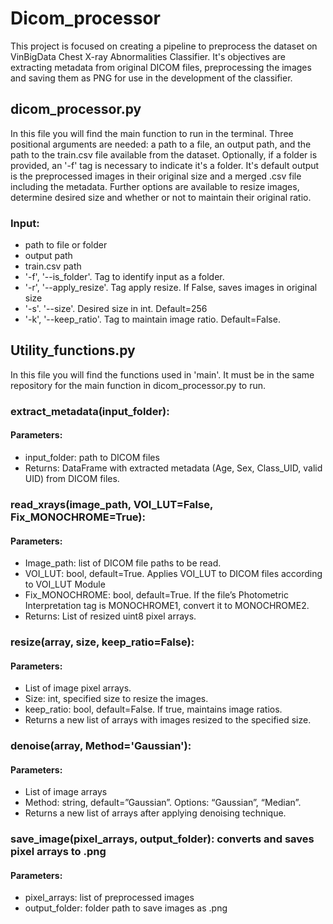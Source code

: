 # Dicom_processor
This project is focused on creating a pipeline to preprocess the dataset on VinBigData Chest X-ray Abnormalities Classifier. It's objectives are extracting metadata from original DICOM files, preprocessing the images and saving them as PNG for use in the development of the classifier.

## dicom_processor.py
In this file you will find the main function to run in the terminal. Three positional arguments are needed: a path to a file, an output path, and the path to the train.csv file available from the dataset.
Optionally, if a folder is provided, an '-f' tag is necessary to indicate it's a folder.
It's default output is the preprocessed images in their original size and a merged .csv file including the metadata. Further options are available to resize images, determine desired size and whether or not to maintain their original ratio.
### Input:
- path to file or folder
- output path
- train.csv path
- '-f', '--is_folder'. Tag to identify input as a folder.
- '-r', '--apply_resize'. Tag apply resize. If False, saves images in original size
- '-s'. '--size'. Desired size in int. Default=256
- '-k', '--keep_ratio'. Tag to maintain image ratio. Default=False.

## Utility_functions.py
In this file you will find the functions used in 'main'. It must be in the same repository for the main function in dicom_processor.py to run.

### extract_metadata(input_folder):
#### Parameters: 
- input_folder: path to DICOM files
- Returns: DataFrame with extracted metadata (Age, Sex, Class_UID, valid UID) from DICOM files.

### read_xrays(image_path, VOI_LUT=False, Fix_MONOCHROME=True):
#### Parameters:
- Image_path: list of DICOM file paths to be read.
- VOI_LUT: bool, default=True. Applies VOI_LUT to DICOM files according to VOI_LUT Module
- Fix_MONOCHROME: bool, default=True. If the file’s Photometric Interpretation tag is MONOCHROME1, convert it to MONOCHROME2.
- Returns: List of resized uint8 pixel arrays.

### resize(array, size, keep_ratio=False):
#### Parameters:
- List of image pixel arrays.
- Size: int, specified size to resize the images.
- keep_ratio: bool, default=False. If true, maintains image ratios.
- Returns a new list of arrays with images resized to the specified size.

### denoise(array, Method='Gaussian'):
#### Parameters:
- List of image arrays
- Method: string, default=”Gaussian”. Options: “Gaussian”, “Median”.
- Returns a new list of arrays after applying denoising technique.

### save_image(pixel_arrays, output_folder): converts and saves pixel arrays to .png
#### Parameters:
- pixel_arrays: list of preprocessed images
- output_folder: folder path to save images as .png
